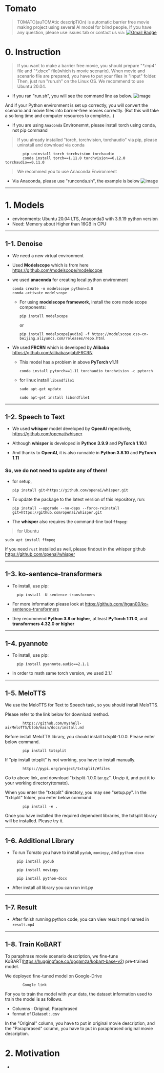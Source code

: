 # Tomato
> TOMATO(auTOMAtic descripTiOn) is automatic barrier free movie making project using several AI model for blind people.
> If you have any question, please use issues tab or contact us via: [![Gmail Badge](https://img.shields.io/badge/Gmail-d14836?style=flat-square&logo=Gmail&logoColor=white&link=mailto:jjuhee0913@gmail.com)](mailto:phjpurpleoob@gmail.com)

# 0. Instruction

> If you want to make a barrier free movie, you should prepare  "_*.mp4_" file and "_*.docx_" file(which is movie scenario).
> When movie and scenario file are prepared, you have to put your files in "input" folder.
> Then, just run "run.sh" on the Linux OS. We recommend to use Ubuntu 20.04.  

* If you ran "run.sh", you will see the command line as below.
![image](https://github.com/junhypark/Tomato/assets/164970413/2da79014-8802-449d-a946-03e020aa147f)

And if your Python environment is set up correctly, you will convert the scenario and movie files into barrier-free movies correctly.
(But this will take a so long time and computer resources to complete...)

* If you are using ```Anaconda``` Environemnt, please install torch using conda, not pip command

> If you already installed "torch, torchvision, torchaudio" via pip, please uninstall and download via conda

            pip uninstall torch torchvision torchaudio
            conda install torch==1.11.0 torchvision==0.12.0 torchaudio==0.11.0

> We recommed you to use Anaconda Environment

* Via Anaconda, please use "runconda.sh", the example is below
![image](https://github.com/junhypark/Tomato/assets/58024443/278890fb-b5ba-4245-8477-db34a2511e8c)

---
# 1. Models

* environments: Ubuntu 20.04 LTS, Anaconda3 with 3.9.19 python version
* Need: Memory about Higher than 16GB in CPU
---

## 1-1. Denoise

* We need a new virtual environment

* Used **Modelscope** which is from here
https://github.com/modelscope/modelscope

* we used **anaconda** for creating local python environment

      conda create -n modelscope python=3.8 
      conda activate modelscope

  * For using **modelscope framework**, install the core modelscope components:

        pip install modelscope

    or

        pip install modelscope[audio] -f https://modelscope.oss-cn-beijing.aliyuncs.com/releases/repo.html

* We used **FRCRN** which is developed by **Alibaba** https://github.com/alibabasglab/FRCRN

  * This model has a problem in above **PyTorch v1.11**

        conda install pytorch==1.11 torchaudio torchvision -c pytorch

  * for linux install ```libsndfile1```

        sudo apt-get update

        sudo apt-get install libsndfile1

---

## 1-2. Speech to Text

* We used **whisper** model developed by **OpenAI** repectively, https://github.com/openai/whisper

* Although **whisper** is developed in **Python 3.9.9** and **PyTorch 1.10.1**

* And thanks to **OpenAI**, it is also runnable in **Python 3.8.10** and **PyTorch 1.11**

### So, we do not need to update any of them!

* for setup,

      pip install git+https://github.com/openai/whisper.git

* To update the package to the latest version of this repository, run:

      pip install --upgrade --no-deps --force-reinstall git+https://github.com/openai/whisper.git

* The **whisper** also requires the command-line tool ```ffmpeg```:

> for Ubuntu

    sudo apt install ffmpeg

If you need ```rust``` installed as well, please findout in the whisper github https://github.com/openai/whisper

---

## 1-3. ko-sentence-transformers

* To install, use pip:

        pip install -U sentence-transformers

* For more information please look at https://github.com/jhgan00/ko-sentence-transformers

* they recommend **Python 3.8 or higher**, at least **PyTorch 1.11.0**, and **transformers 4.32.0 or higher**

---

## 1-4. pyannote

* To install, use pip:

        pip install pyannote.audio==2.1.1

* In order to math same torch version, we used 2.1.1

---

## 1-5. MeloTTS

We use the MeloTTS for Text to Speech task, so you should install MeloTTS. 

Please refer to the link below for download method.

            https://github.com/myshell-ai/MeloTTS/blob/main/docs/install.md

Before install MeloTTS library, you should install txtsplit-1.0.0. Please enter below command.

            pip install txtsplit

If "pip install txtsplit" is not working, you have to install manually.

            https://pypi.org/project/txtsplit/#files

Go to above link, and download "txtsplit-1.0.0.tar.gz". Unzip it, and put it to your working directory(tomato).

When you enter the "txtsplit" directory, you may see "setup.py". In the "txtsplit" folder, you enter below command.

            pip install -e .

Once you have installed the required dependent libraries, the txtsplit library will be installed. Please try it.

---

## 1-6. Additional Library

* To run Tomato you have to install ```pydub```, ```moviepy```, and ```python-docx```

        pip install pydub

        pip install moviepy

        pip install python-docx

* After install all library you can run init.py

---

## 1-7. Result

* After finish running python code, you can view result mp4 named in ```result.mp4```

---

## 1-8. Train KoBART

To paraphrase movie scenario description, we fine-tune KoBART(https://huggingface.co/gogamza/kobart-base-v2) pre-trained model. 

We deployed fine-tuned model on Google-Drive

            Google link

For you to train the model with your data, the dataset information used to train the model is as follows.
- Columns : Original, Paraphrased
- format of Dataset : .csv

In the "Original" column, you have to put in original movie description, and the "Paraphrased" column, you have to put in paraphrased original movie description. 

# 2. Motivation

* 
